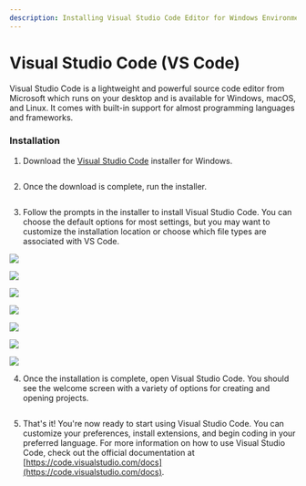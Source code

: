 ```yaml
---
description: Installing Visual Studio Code Editor for Windows Environment
---
```


# Visual Studio Code (VS Code)

Visual Studio Code is a lightweight and powerful source code editor from Microsoft which runs on your desktop and is available for Windows, macOS, and Linux. It comes with built-in support for almost programming languages and frameworks.

### Installation

1. Download the [Visual Studio Code](https://code.visualstudio.com/download) installer for Windows.

<figure><img src="../.gitbook/assets/01.png" alt=""><figcaption></figcaption></figure>

2. Once the download is complete, run the installer.

<figure><img src="../.gitbook/assets/03.png" alt=""><figcaption></figcaption></figure>

3. Follow the prompts in the installer to install Visual Studio Code. You can choose the default options for most settings, but you may want to customize the installation location or choose which file types are associated with VS Code.

![](<../.gitbook/assets/image (5) (1) (1).png>)

![](<../.gitbook/assets/image (1) (1).png>)

![](<../.gitbook/assets/image (2) (1).png>)

![](<../.gitbook/assets/image (7) (1) (1).png>)

![](<../.gitbook/assets/image (3) (1).png>)

![](<../.gitbook/assets/image (19).png>)

![](<../.gitbook/assets/image (4) (1).png>)

4. Once the installation is complete, open Visual Studio Code. You should see the welcome screen with a variety of options for creating and opening projects.

<figure><img src="../.gitbook/assets/image (6) (1).png" alt=""><figcaption></figcaption></figure>

5. That's it! You're now ready to start using Visual Studio Code. You can customize your preferences, install extensions, and begin coding in your preferred language. For more information on how to use Visual Studio Code, check out the official documentation at [https://code.visualstudio.com/docs](https://code.visualstudio.com/docs).

